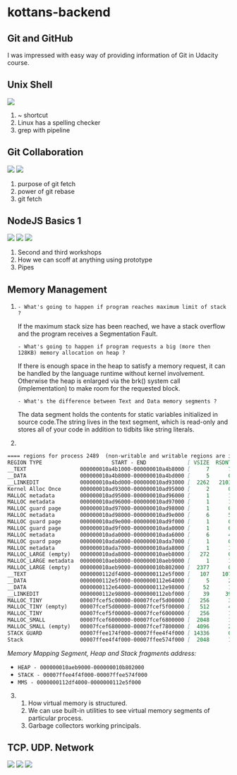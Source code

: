 # kottans-backend
## Git and GitHub
I was impressed with easy way of providing information of Git in Udacity course.

## Unix Shell

![](task_unix_shell/image.png)

1. ~ shortcut
2. Linux has a spelling checker
3. grep with pipeline

## Git Collaboration

![](task_git_collaboration/github_collaboration_results_1.png)
![](task_git_collaboration/github_collaboration_results_2.png)

1. purpose of git fetch
2. power of git rebase
3. git fetch

## NodeJS Basics 1

![](node_basic_1/node-basics-1.png)
![](node_basic_1/node-basics-2.png)
![](node_basic_1/node-basics-3.png)

1. Second and third workshops
2. How we can scoff at anything using prototype
3. Pipes

## Memory Management

1. 
	`- What's going to happen if program reaches maximum limit of stack ?`

	If the maximum stack size has been reached, we have a stack overflow and the program receives a Segmentation Fault.


	`- What's going to happen if program requests a big (more then 128KB) memory allocation on heap ?`

	If there is enough space in the heap to satisfy a memory request, it can be handled by the language runtime without kernel involvement. Otherwise the heap is enlarged via the brk() system call (implementation) to make room for the requested block. 


	`- What's the difference between Text and Data memory segments ?`

	The data segment holds the contents for static variables initialized in source code.The string lives in the text segment, which is read-only and stores all of your code in addition to tidbits like string literals. 


2.
```md
==== regions for process 2489  (non-writable and writable regions are interleaved)
REGION TYPE                      START - END             [ VSIZE  RSDNT  DIRTY   SWAP] PRT/MAX SHRMOD PURGE    REGION DETAIL
__TEXT                 000000010a4b1000-000000010a4b8000 [     7      7      0      0] r-x/rwx SM=COW          /Applications/Docker.app/Contents/Resources/bin/docker-compose
__DATA                 000000010a4b8000-000000010a4bd000 [     5      0      0      2] rw-/rwx SM=COW          /Applications/Docker.app/Contents/Resources/bin/docker-compose
__LINKEDIT             000000010a4bd000-000000010ad93000 [  2262   2103      0      0] r--/rwx SM=COW          /Applications/Docker.app/Contents/Resources/bin/docker-compose
Kernel Alloc Once      000000010ad93000-000000010ad95000 [     2      0      0      1] rw-/rwx SM=PRV          
MALLOC metadata        000000010ad95000-000000010ad96000 [     1      1      1      0] r--/rwx SM=COW          DefaultMallocZone_0x10ad95000 zone structure
MALLOC metadata        000000010ad96000-000000010ad97000 [     1      1      1      0] rw-/rwx SM=COW          
MALLOC guard page      000000010ad97000-000000010ad98000 [     1      0      0      0] ---/rwx SM=COW          
MALLOC metadata        000000010ad98000-000000010ad9e000 [     6      5      5      1] rw-/rwx SM=COW          
MALLOC guard page      000000010ad9e000-000000010ad9f000 [     1      0      0      0] ---/rwx SM=COW          
MALLOC guard page      000000010ad9f000-000000010ada0000 [     1      0      0      0] ---/rwx SM=NUL          
MALLOC metadata        000000010ada0000-000000010ada6000 [     6      4      4      2] rw-/rwx SM=COW          
MALLOC guard page      000000010ada6000-000000010ada7000 [     1      0      0      0] ---/rwx SM=NUL          
MALLOC metadata        000000010ada7000-000000010ada8000 [     1      1      1      0] r--/rwx SM=COW          
MALLOC_LARGE (empty)   000000010ada8000-000000010aeb8000 [   272      0      0    272] rw-/rwx SM=COW          
MALLOC_LARGE metadata  000000010aeb8000-000000010aeb9000 [     1      1      1      0] rw-/rwx SM=COW          DefaultMallocZone_0x10ad95000
MALLOC_LARGE (empty)   000000010aeb9000-000000010b802000 [  2377      0      0   2377] rw-/rwx SM=COW          
__TEXT                 0000000112df4000-0000000112e5f000 [   107    107      0      0] r-x/rwx SM=COW          /usr/lib/dyld
__DATA                 0000000112e5f000-0000000112e64000 [     5      2      2      3] rw-/rwx SM=COW          /usr/lib/dyld
__DATA                 0000000112e64000-0000000112e98000 [    52      1      1      7] rw-/rwx SM=PRV          /usr/lib/dyld
__LINKEDIT             0000000112e98000-0000000112ebf000 [    39     39      0      0] r--/rwx SM=COW          /usr/lib/dyld
MALLOC_TINY            00007fcef5c00000-00007fcef5d00000 [   256      3      3      2] rw-/rwx SM=COW          DefaultMallocZone_0x10ad95000
MALLOC_TINY (empty)    00007fcef5d00000-00007fcef5f00000 [   512      4      4      2] rw-/rwx SM=COW          DefaultMallocZone_0x10ad95000
MALLOC_TINY            00007fcef5f00000-00007fcef6000000 [   256      1      1      2] rw-/rwx SM=COW          DefaultMallocZone_0x10ad95000
MALLOC_SMALL           00007fcef6000000-00007fcef6800000 [  2048      1      1     25] rw-/rwx SM=COW          DefaultMallocZone_0x10ad95000
MALLOC_SMALL (empty)   00007fcef6800000-00007fcef7800000 [  4096      2      2     33] rw-/rwx SM=COW          DefaultMallocZone_0x10ad95000
STACK GUARD            00007ffee174f000-00007ffee4f4f000 [ 14336      0      0      0] ---/rwx SM=NUL          stack guard for thread 0
Stack                  00007ffee4f4f000-00007ffee574f000 [  2048      1      1      3] rw-/rwx SM=PRV          thread 0

```


*Memory Mapping Segment, Heap and Stack fragments address:*
- `HEAP - 000000010aeb9000-000000010b802000`
- `STACK - 00007ffee4f4f000-00007ffee574f000`
- `MMS - 0000000112df4000-0000000112e5f000`

3.
	1. How virtual memory is structured.
	2. We can use built-in utilities to see virtual memory segments of particular process.
	3. Garbage collectors working principals.


## TCP. UDP. Network

![](task_networks/network-1.png)
![](task_networks/network-2.png)
![](task_networks/network-3.png)
